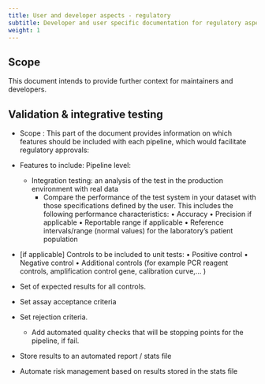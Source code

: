```yaml
---
title: User and developer aspects - regulatory
subtitle: Developer and user specific documentation for regulatory aspects in nf-core
weight: 1
---
```


## Scope

This document intends to provide further context for maintainers and developers.

## Validation & integrative testing

- Scope :
  This part of the document provides information on which features should be included with each pipeline, which would facilitate regulatory approvals:
- Features to include:
  Pipeline level:
  - Integration testing: an analysis of the test in the production environment with real data
    - Compare the performance of the test system in your dataset with those
      specifications defined by the user. This includes the following performance
      characteristics:
      • Accuracy
      • Precision
      if applicable • Reportable range
      if applicable • Reference intervals/range (normal values) for the laboratory’s patient population
- [if applicable] Controls to be included to unit tests:
  • Positive control
  • Negative control
  • Additional controls (for example PCR reagent controls, amplification control gene, calibration curve,... )
- Set of expected results for all controls.
- Set assay acceptance criteria
- Set rejection criteria.

  - Add automated quality checks that will be stopping points for the pipeline, if fail.

- Store results to an automated report / stats file
- Automate risk management based on results stored in the stats file
